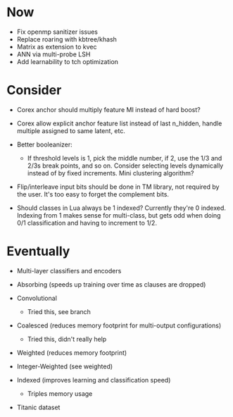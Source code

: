 # Now

- Fix openmp sanitizer issues
- Replace roaring with kbtree/khash
- Matrix as extension to kvec
- ANN via multi-probe LSH
- Add learnability to tch optimization

# Consider

- Corex anchor should multiply feature MI instead of hard boost?
- Corex allow explicit anchor feature list instead of last n_hidden, handle
  multiple assigned to same latent, etc.

- Better booleanizer:
    - If threshold levels is 1, pick the middle number, if 2, use the 1/3 and
      2/3s break points, and so on. Consider selecting levels dynamically instead
      of by fixed increments. Mini clustering algorithm?

- Flip/interleave input bits should be done in TM library, not required by the
  user. It's too easy to forget the complement bits.

- Should classes in Lua always be 1 indexed? Currently they're 0 indexed.
  Indexing from 1 makes sense for multi-class, but gets odd when doing 0/1
  classification and having to increment to 1/2.

# Eventually

- Multi-layer classifiers and encoders

- Absorbing (speeds up training over time as clauses are dropped)

- Convolutional
    - Tried this, see branch

- Coalesced (reduces memory footprint for multi-output configurations)
    - Tried this, didn't really help

- Weighted (reduces memory footprint)
- Integer-Weighted (see weighted)

- Indexed (improves learning and classification speed)
    - Triples memory usage

- Titanic dataset
